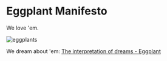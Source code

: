# Eggplant Manifesto

We love 'em.

![eggplants](http://eofdreams.com/data_images/dreams/eggplant/eggplant-08.jpg)

We dream about 'em: [The interpretation of dreams - Eggplant](http://eofdreams.com/eggplant.html)

